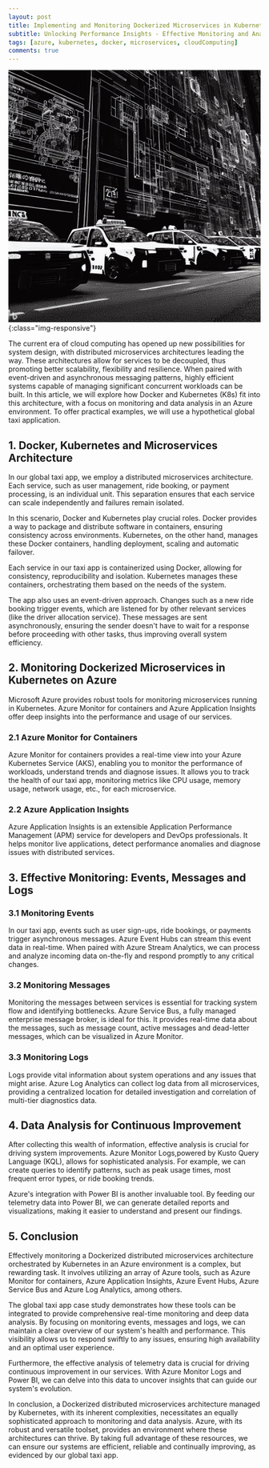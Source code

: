 ```yaml
---
layout: post
title: Implementing and Monitoring Dockerized Microservices in Kubernetes on Azure - A Case Study of a Global Taxi App
subtitle: Unlocking Performance Insights - Effective Monitoring and Analysis of Dockerized Microservices in Kubernetes on Azure
tags: [azure, kubernetes, docker, microservices, cloudComputing]
comments: true
---
```


![Implementing and Monitoring Dockerized Microservices in Kubernetes on Azure - A Case Study of a Global Taxi App](../assets/img/posts/monitoring-microservices.jpeg){:class="img-responsive"}

The current era of cloud computing has opened up new possibilities for system design, with distributed microservices architectures leading the way. These architectures allow for services to be decoupled, thus promoting better scalability, flexibility and resilience. When paired with event-driven and asynchronous messaging patterns, highly efficient systems capable of managing significant concurrent workloads can be built. In this article, we will explore how Docker and Kubernetes (K8s) fit into this architecture, with a focus on monitoring and data analysis in an Azure environment. To offer practical examples, we will use a hypothetical global taxi application.

## 1. Docker, Kubernetes and Microservices Architecture

In our global taxi app, we employ a distributed microservices architecture. Each service, such as user management, ride booking, or payment processing, is an individual unit. This separation ensures that each service can scale independently and failures remain isolated.

In this scenario, Docker and Kubernetes play crucial roles. Docker provides a way to package and distribute software in containers, ensuring consistency across environments. Kubernetes, on the other hand, manages these Docker containers, handling deployment, scaling and automatic failover.

Each service in our taxi app is containerized using Docker, allowing for consistency, reproducibility and isolation. Kubernetes manages these containers, orchestrating them based on the needs of the system.

The app also uses an event-driven approach. Changes such as a new ride booking trigger events, which are listened for by other relevant services (like the driver allocation service). These messages are sent asynchronously, ensuring the sender doesn't have to wait for a response before proceeding with other tasks, thus improving overall system efficiency.

## 2. Monitoring Dockerized Microservices in Kubernetes on Azure

Microsoft Azure provides robust tools for monitoring microservices running in Kubernetes. Azure Monitor for containers and Azure Application Insights offer deep insights into the performance and usage of our services.

### 2.1 Azure Monitor for Containers

Azure Monitor for containers provides a real-time view into your Azure Kubernetes Service (AKS), enabling you to monitor the performance of workloads, understand trends and diagnose issues. It allows you to track the health of our taxi app, monitoring metrics like CPU usage, memory usage, network usage, etc., for each microservice.

### 2.2 Azure Application Insights

Azure Application Insights is an extensible Application Performance Management (APM) service for developers and DevOps professionals. It helps monitor live applications, detect performance anomalies and diagnose issues with distributed services. 

## 3. Effective Monitoring: Events, Messages and Logs

### 3.1 Monitoring Events

In our taxi app, events such as user sign-ups, ride bookings, or payments trigger asynchronous messages. Azure Event Hubs can stream this event data in real-time. When paired with Azure Stream Analytics, we can process and analyze incoming data on-the-fly and respond promptly to any critical changes.

### 3.2 Monitoring Messages

Monitoring the messages between services is essential for tracking system flow and identifying bottlenecks. Azure Service Bus, a fully managed enterprise message broker, is ideal for this. It provides real-time data about the messages, such as message count, active messages and dead-letter messages, which can be visualized in Azure Monitor.

### 3.3 Monitoring Logs

Logs provide vital information about system operations and any issues that might arise. Azure Log Analytics can collect log data from all microservices, providing a centralized location for detailed investigation and correlation of multi-tier diagnostics data.

## 4. Data Analysis for Continuous Improvement

After collecting this wealth of information, effective analysis is crucial for driving system improvements. Azure Monitor Logs,powered by Kusto Query Language (KQL), allows for sophisticated analysis. For example, we can create queries to identify patterns, such as peak usage times, most frequent error types, or ride booking trends. 

Azure's integration with Power BI is another invaluable tool. By feeding our telemetry data into Power BI, we can generate detailed reports and visualizations, making it easier to understand and present our findings.

## 5. Conclusion

Effectively monitoring a Dockerized distributed microservices architecture orchestrated by Kubernetes in an Azure environment is a complex, but rewarding task. It involves utilizing an array of Azure tools, such as Azure Monitor for containers, Azure Application Insights, Azure Event Hubs, Azure Service Bus and Azure Log Analytics, among others.

The global taxi app case study demonstrates how these tools can be integrated to provide comprehensive real-time monitoring and deep data analysis. By focusing on monitoring events, messages and logs, we can maintain a clear overview of our system's health and performance. This visibility allows us to respond swiftly to any issues, ensuring high availability and an optimal user experience.

Furthermore, the effective analysis of telemetry data is crucial for driving continuous improvement in our services. With Azure Monitor Logs and Power BI, we can delve into this data to uncover insights that can guide our system's evolution.

In conclusion, a Dockerized distributed microservices architecture managed by Kubernetes, with its inherent complexities, necessitates an equally sophisticated approach to monitoring and data analysis. Azure, with its robust and versatile toolset, provides an environment where these architectures can thrive. By taking full advantage of these resources, we can ensure our systems are efficient, reliable and continually improving, as evidenced by our global taxi app.